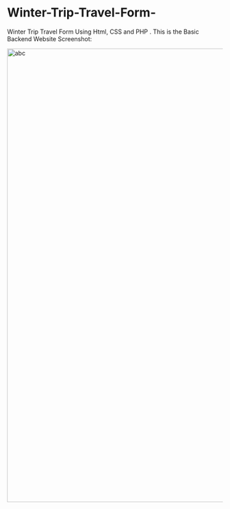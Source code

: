 # Winter-Trip-Travel-Form-
Winter Trip Travel Form Using Html, CSS and PHP . This is the Basic Backend Website
Screenshot:

<img width="1058" alt="abc" src="https://user-images.githubusercontent.com/94618616/189035191-4b1447a9-60d2-487b-87db-5fc55c8341df.png">
